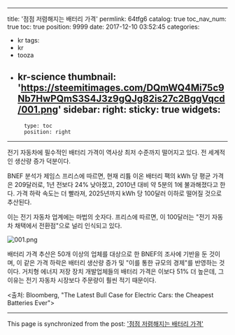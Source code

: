 
---
title: '점점 저렴해지는 배터리 가격'
permlink: 64tfg6
catalog: true
toc_nav_num: true
toc: true
position: 9999
date: 2017-12-10 03:52:45
categories:
- kr
tags:
- kr
- tooza
- kr-science
thumbnail: 'https://steemitimages.com/DQmWQ4Mi75c9Nb7HwPQmS3S4J3z9gQJg82is27c2BggVqcd/001.png'
sidebar:
    right:
        sticky: true
widgets:
    -
        type: toc
        position: right
---


전기 자동차에 필수적인 배터리 가격이 역사상 최저 수준까지 떨어지고 있다. 전 세계적인 생산량 증가 덕분이다. 
  
BNEF 분석가 제임스 프리스에 따르면, 현재 리튬 이온 배터리 팩의 kWh 당 평균 가격은 209달러로, 1년 전보다 24% 낮아졌고, 2010년 대비 약 5분의 1에 불과해졌다고 한다. 가격 하락 속도는 더 빨라져, 2025년까지 kWh 당 100달러 이하로 떨어질 것으로 추산된다.
  
이는 전기 자동차 업계에는 마법의 숫자다. 프리스에 따르면, 이 100달러는 "전기 자동차 채택에서 전환점"으로 널리 인식되고 있다.

![001.png](https://steemitimages.com/DQmWQ4Mi75c9Nb7HwPQmS3S4J3z9gQJg82is27c2BggVqcd/001.png) 
 
배터리 가격 추산은 50개 이상의 업체를 대상으로 한 BNEF의 조사에 기반을 둔 것이며, 이 같은 가격 하락은 배터리 생산량 증가 및 "이를 통한 규모의 경제"를 반영하는 것이다. 거치형 에너지 저장 장치 개발업체들의 배터리 가격은 이보다 51% 더 높은데, 그 이유는 전기 자동차 시장보다 주문량이 훨씬 적기 때문이다. 
  
<출처: Bloomberg, "The Latest Bull Case for Electric Cars: the Cheapest Batteries Ever">

- - -

This page is synchronized from the post: ['점점 저렴해지는 배터리 가격'](https://steemit.com/@pius.pius/64tfg6)
